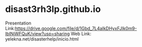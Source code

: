 # disast3rh3lp.github.io
Presentation Link:https://drive.google.com/file/d/1Gbd_7L4aIkDHyxFJIk0m9-IbINjWFQuK/view?usp=sharing
Web Link: yelekna.net/disasterhelp/inicio.html
